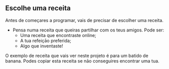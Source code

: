 ## Escolhe uma receita

Antes de começares a programar, vais de precisar de escolher uma receita.

+ Pensa numa receita que queiras partilhar com os teus amigos. Pode ser: 
    + Uma receita que encontraste online;
    + A tua refeiçāo preferida;
    + Algo que inventaste!

O exemplo de receita que vais ver neste projeto é para um batido de banana. Podes copiar esta receita se nāo conseguires encontrar uma tua.